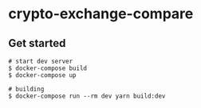 # crypto-exchange-compare

## Get started

```
# start dev server
$ docker-compose build
$ docker-compose up

# building
$ docker-compose run --rm dev yarn build:dev
```